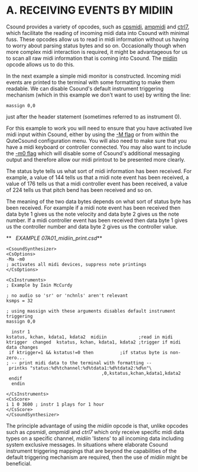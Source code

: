 A. RECEIVING EVENTS BY MIDIIN
=============================

Csound provides a variety of opcodes, such as
[cpsmidi](http://www.csounds.com/manual/html/cpsmidi.html "cpsmidi"),
[ampmidi](http://www.csounds.com/manual/html/ampmidi.html "ampmidi") and
[ctrl7](http://www.csounds.com/manual/html/ctrl7.html "ctrl7"), which
facilitate the reading of incoming midi data into Csound with minimal
fuss. These opcodes allow us to read in midi information without us
having to worry about parsing status bytes and so on. Occasionally
though when more complex midi interaction is required, it might be
advantageous for us to scan all raw midi information that is coming into
Csound. The
[midiin](file:///C:/Program%20Files/Csound/doc/manual/midiin.html "midiin")
opcode allows us to do this.

In the next example a simple midi monitor is constructed. Incoming midi
events are printed to the terminal with some formatting to make them
readable. We can disable Csound\'s default instrument triggering
mechanism (which in this example we don\'t want to use) by writing the
line:

    massign 0,0 

just after the header statement (sometimes referred to as instrument 0).

For this example to work you will need to ensure that you have activated
live midi input within Csound, either by using the [-M
flag](http://www.csounds.com/manual/html/CommandFlagsCategory.html#FlagsCatMinusUpperM)
or from within the QuteCsound configuration menu. You will also need to
make sure that you have a midi keyboard or controller connected. You may
also want to include the [-m0
flag](http://www.csounds.com/manual/html/CommandFlags.html#FlagsMinusLowerM)
which will disable some of Csound\'s additional messaging output and
therefore allow our midi printout to be presented more clearly.

The status byte tells us what sort of midi information has been
received. For example, a value of 144 tells us that a midi note event
has been received, a value of 176 tells us that a midi controller event
has been received, a value of 224 tells us that pitch bend has been
received and so on.

The meaning of the two data bytes depends on what sort of status byte
has been received. For example if a midi note event has been received
then data byte 1 gives us the note velocity and data byte 2 gives us the
note number. If a midi controller event has been received then data byte
1 gives us the controller number and data byte 2 gives us the controller
value. 

**   *EXAMPLE 07A01\_midiin\_print.csd***

    <CsoundSynthesizer>
    <CsOptions>
    -Ma -m0
    ; activates all midi devices, suppress note printings
    </CsOptions>

    <CsInstruments>
    ; Example by Iain McCurdy

    ; no audio so 'sr' or 'nchnls' aren't relevant
    ksmps = 32

    ; using massign with these arguments disables default instrument triggering
    massign 0,0

      instr 1
    kstatus, kchan, kdata1, kdata2  midiin            ;read in midi
    ktrigger  changed  kstatus, kchan, kdata1, kdata2 ;trigger if midi data changes
     if ktrigger=1 && kstatus!=0 then          ;if status byte is non-zero...
    ; -- print midi data to the terminal with formatting --
     printks "status:%d%tchannel:%d%tdata1:%d%tdata2:%d%n"\
                                        ,0,kstatus,kchan,kdata1,kdata2
     endif
      endin

    </CsInstruments>
    <CsScore>
    i 1 0 3600 ; instr 1 plays for 1 hour
    </CsScore>
    </CsoundSynthesizer>

The principle advantage of using the *midiin* opcode is that, unlike
opcodes such as *cpsmidi*, *ampmidi* and *ctrl7* which only receive
specific midi data types on a specific channel, *midiin* \'listens\' to
all incoming data including system exclusive messages. In situations
where elaborate Csound instrument triggering mappings that are beyond
the capabilities of the default triggering mechanism are required, then
the use of *midiin* might be beneficial.
